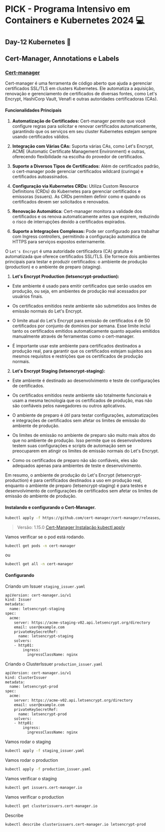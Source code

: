 # PICK - Programa Intensivo em Containers e Kubernetes 2024 :computer:

## Day-12 Kubernetes :rocket:

## Cert-Manager, Annotations e Labels 

### [Cert-manager](https://cert-manager.io/)

Cert-manager é uma ferramenta de código aberto que ajuda a gerenciar certificados SSL/TLS em clusters Kubernetes. Ele automatiza a aquisição, renovação e gerenciamento de certificados de diversas fontes, como Let's Encrypt, HashiCorp Vault, Venafi e outras autoridades certificadoras (CAs).

#### Funcionalidades Principais

1. **Automatização de Certificados:** Cert-manager permite que você configure regras para solicitar e renovar certificados automaticamente, garantindo que os serviços em seu cluster Kubernetes estejam sempre usando certificados válidos.

2. **Integração com Várias CAs:** Suporta várias CAs, como Let's Encrypt, ACME (Automatic Certificate Management Environment) e outras, oferecendo flexibilidade na escolha do provedor de certificados.

3. **Suporte a Diversos Tipos de Certificados:** Além de certificados padrão, o cert-manager pode gerenciar certificados wildcard (curinga) e certificados autoassinados.

4. **Configuração via Kubernetes CRDs:** Utiliza Custom Resource Definitions (CRDs) do Kubernetes para gerenciar certificados e emissoras (issuers). As CRDs permitem definir como e quando os certificados devem ser solicitados e renovados.

5. **Renovação Automática:** Cert-manager monitora a validade dos certificados e os renova automaticamente antes que expirem, reduzindo o risco de interrupções devido a certificados expirados.

6. **Suporte a Integrações Complexas:** Pode ser configurado para trabalhar com Ingress controllers, permitindo a configuração automática de HTTPS para serviços expostos externamente.

O `Let's Encrypt` é uma autoridade certificadora (CA) gratuita e automatizada que oferece certificados SSL/TLS. Ele fornece dois ambientes principais para testar e produzir certificados: o ambiente de produção (production) e o ambiente de preparo (staging).

1. **Let's Encrypt Production (letsencrypt-production):**

- Este ambiente é usado para emitir certificados que serão usados em produção, ou seja, em ambientes de produção real acessados por usuários finais.

- Os certificados emitidos neste ambiente são submetidos aos limites de emissão normais do Let's Encrypt.

- O limite atual do Let's Encrypt para emissão de certificados é de 50 certificados por conjunto de domínios por semana. Esse limite inclui tanto os certificados emitidos automaticamente quanto aqueles emitidos manualmente através de ferramentas como o cert-manager.

- É importante usar este ambiente para certificados destinados a produção real, para garantir que os certificados estejam sujeitos aos mesmos requisitos e restrições que os certificados de produção normais.

2. **Let's Encrypt Staging (letsencrypt-staging):**

- Este ambiente é destinado ao desenvolvimento e teste de configurações de certificados.

- Os certificados emitidos neste ambiente são totalmente funcionais e usam a mesma tecnologia que os certificados de produção, mas não são confiáveis pelos navegadores ou outros aplicativos.

- O ambiente de preparo é útil para testar configurações, automatizações e integrações de certificados sem afetar os limites de emissão do ambiente de produção.

- Os limites de emissão no ambiente de preparo são muito mais altos do que no ambiente de produção. Isso permite que os desenvolvedores testem suas configurações e scripts de automação sem se preocuparem em atingir os limites de emissão normais do Let's Encrypt.

- Como os certificados de preparo não são confiáveis, eles são adequados apenas para ambientes de teste e desenvolvimento.

Em resumo, o ambiente de produção do Let's Encrypt (letsencrypt-production) é para certificados destinados a uso em produção real, enquanto o ambiente de preparo (letsencrypt-staging) é para testes e desenvolvimento de configurações de certificados sem afetar os limites de emissão do ambiente de produção.

#### Instalando e configurando o Cert-Manager.

```bash
kubectl apply -f https://github.com/cert-manager/cert-manager/releases/download/v1.15.0/cert-manager.yaml
```

> Versão: 1.15.0 [Cert-Manager Instalação kubectl apply](https://cert-manager.io/docs/installation/kubectl/)

Vamos verificar se o pod está rodando.

```bash
kubectl get pods -n cert-manager
```

ou

```bash
kubectl get all -n cert-manager
```

#### Configurando

Criando um Issuer `staging_issuer.yaml`

```bash
apiVersion: cert-manager.io/v1
kind: Issuer
metadata:
  name: letsencrypt-staging
spec:
  acme:
    server: https://acme-staging-v02.api.letsencrypt.org/directory
    email: user@example.com
    privateKeySecretRef:
      name: letsencrypt-staging
    solvers:
    - http01:
        ingress:
          ingressClassName: nginx
```

Criando o ClusterIssuer `production_issuer.yaml`

```bash
apiVersion: cert-manager.io/v1
kind: ClusterIssuer
metadata:
  name: letsencrypt-prod
spec:
  acme:
    server: https://acme-v02.api.letsencrypt.org/directory
    email: user@example.com
    privateKeySecretRef:
      name: letsencrypt-prod
    solvers:
    - http01:
        ingress:
          ingressClassName: nginx
```

Vamos rodar o staging

```bash
kubectl apply -f staging_issuer.yaml
```

Vamos rodar o production 

```bash
kubectl apply -f production_issuer.yaml
```

Vamos verificar o staging

```bash 
kubectl get issuers.cert-manager.io
```

Vamos verificar o production

```bash 
kubectl get clusterissuers.cert-manager.io
```

Describe

```bash
kubectl describe clusterissuers.cert-manager.io letsencrypt-prod
```


